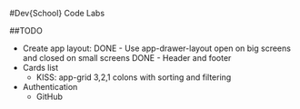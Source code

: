 #Dev{School} Code Labs

##TODO

- Create app layout:
    DONE - Use app-drawer-layout open on big screens and closed on small screens
    DONE - Header and footer
- Cards list
    - KISS: app-grid 3,2,1 colons with sorting and filtering
- Authentication
    - GitHub
